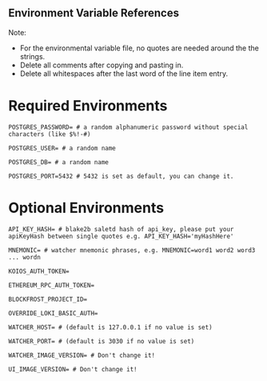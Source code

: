 ## Environment Variable References
Note: 
- For the environmental variable file, no quotes are needed around the the strings. 
- Delete all comments after copying and pasting in.
- Delete all whitespaces after the last word of the line item entry.

# Required Environments
```
POSTGRES_PASSWORD= # a random alphanumeric password without special characters (like $%!-#)

POSTGRES_USER= # a random name

POSTGRES_DB= # a random name

POSTGRES_PORT=5432 # 5432 is set as default, you can change it.

```

# Optional Environments
```
API_KEY_HASH= # blake2b saletd hash of api_key, please put your apiKeyHash between single quotes e.g. API_KEY_HASH='myHashHere'

MNEMONIC= # watcher mnemonic phrases, e.g. MNEMONIC=word1 word2 word3 ... wordn

KOIOS_AUTH_TOKEN=

ETHEREUM_RPC_AUTH_TOKEN=

BLOCKFROST_PROJECT_ID=

OVERRIDE_LOKI_BASIC_AUTH=

WATCHER_HOST= # (default is 127.0.0.1 if no value is set)

WATCHER_PORT= # (default is 3030 if no value is set)

WATCHER_IMAGE_VERSION= # Don't change it!

UI_IMAGE_VERSION= # Don't change it!
```

